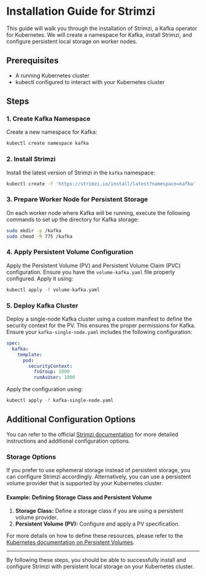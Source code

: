 # Installation Guide for Strimzi

This guide will walk you through the installation of Strimzi, a Kafka operator for Kubernetes. We will create a namespace for Kafka, install Strimzi, and configure persistent local storage on worker nodes.

## Prerequisites

- A running Kubernetes cluster
- kubectl configured to interact with your Kubernetes cluster

## Steps

### 1. Create Kafka Namespace

Create a new namespace for Kafka:
```bash
kubectl create namespace kafka
```

### 2. Install Strimzi

Install the latest version of Strimzi in the `kafka` namespace:
```bash
kubectl create -f 'https://strimzi.io/install/latest?namespace=kafka' -n kafka
```

### 3. Prepare Worker Node for Persistent Storage

On each worker node where Kafka will be running, execute the following commands to set up the directory for Kafka storage:
```bash
sudo mkdir -p /kafka
sudo chmod -R 775 /kafka
```

### 4. Apply Persistent Volume Configuration

Apply the Persistent Volume (PV) and Persistent Volume Claim (PVC) configuration. Ensure you have the `volume-kafka.yaml` file properly configured. Apply it using:
```bash
kubectl apply -f volume-kafka.yaml
```

### 5. Deploy Kafka Cluster

Deploy a single-node Kafka cluster using a custom manifest to define the security context for the PV. This ensures the proper permissions for Kafka. Ensure your `kafka-single-node.yaml` includes the following configuration:

```yaml
spec:
  kafka:
    template:
      pod:
        securityContext:
          fsGroup: 1000
          runAsUser: 1000
```

Apply the configuration using:
```bash
kubectl apply -f kafka-single-node.yaml
```

## Additional Configuration Options

You can refer to the official [Strimzi documentation](https://strimzi.io/docs/) for more detailed instructions and additional configuration options.

### Storage Options

If you prefer to use ephemeral storage instead of persistent storage, you can configure Strimzi accordingly. Alternatively, you can use a persistent volume provider that is supported by your Kubernetes cluster.

#### Example: Defining Storage Class and Persistent Volume

1. **Storage Class:** Define a storage class if you are using a persistent volume provider.
2. **Persistent Volume (PV):** Configure and apply a PV specification.

For more details on how to define these resources, please refer to the [Kubernetes documentation on Persistent Volumes](https://kubernetes.io/docs/concepts/storage/persistent-volumes/).

---

By following these steps, you should be able to successfully install and configure Strimzi with persistent local storage on your Kubernetes cluster.
